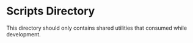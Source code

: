 # Scripts Directory

This directory should only contains shared utilities that consumed while development.
